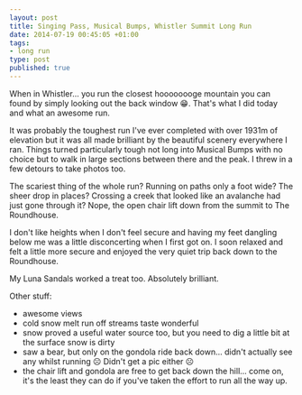 ```yaml
---
layout: post
title: Singing Pass, Musical Bumps, Whistler Summit Long Run
date: 2014-07-19 00:45:05 +01:00
tags:
- long run
type: post
published: true
---
```

When in Whistler... you run the closest hoooooooge mountain you can found by simply looking out the back window 😁. That's what I did today and what an awesome run.

It was probably the toughest run I've ever completed with over 1931m of elevation but it was all made brilliant by the beautiful scenery everywhere I ran.  Things turned particularly tough not long into Musical Bumps with no choice but to walk in large sections between there and the peak.  I threw in a few detours to take photos too.

The scariest thing of the whole run? Running on paths only a foot wide? The sheer drop in places? Crossing a creek that looked like an avalanche had just gone through it? Nope, the open chair lift down from the summit to The Roundhouse.

I don't like heights when I don't feel secure and having my feet dangling below me was a little disconcerting when I first got on.  I soon relaxed and felt a little more secure and enjoyed the very quiet trip back down to the Roundhouse.

My Luna Sandals worked a treat too. Absolutely brilliant.

Other stuff:
- awesome views
- cold snow melt run off streams taste wonderful
- snow proved a useful water source too, but you need to dig a little bit at the surface snow is dirty
- saw a bear, but only on the gondola ride back down... didn't actually see any whilst running ☹️  Didn't get a pic either ☹️
- the chair lift and gondola are free to get back down the hill... come on, it's the least they can do if you've taken the effort to run all the way up.

